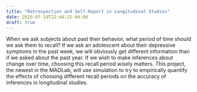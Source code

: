 ```yaml
---
title: "Retrospection and Self-Report in Longitudinal Studies"
date: 2020-07-19T22:44:22-04:00
draft: true
---
```


When we ask subjects about past their behavior, what period of time should we ask them to recall? If we ask an adolescent about their depressive symptoms in the past week, we will obviously get different information than if we asked about the past year. If we wish to make inferences about change over time, choosing this recall period wisely matters. This project, the newest in the MADLab, will use simulation to try to empirically quantify the effects of choosing different recall periods on the accuracy of inferences in longitudinal studies.
